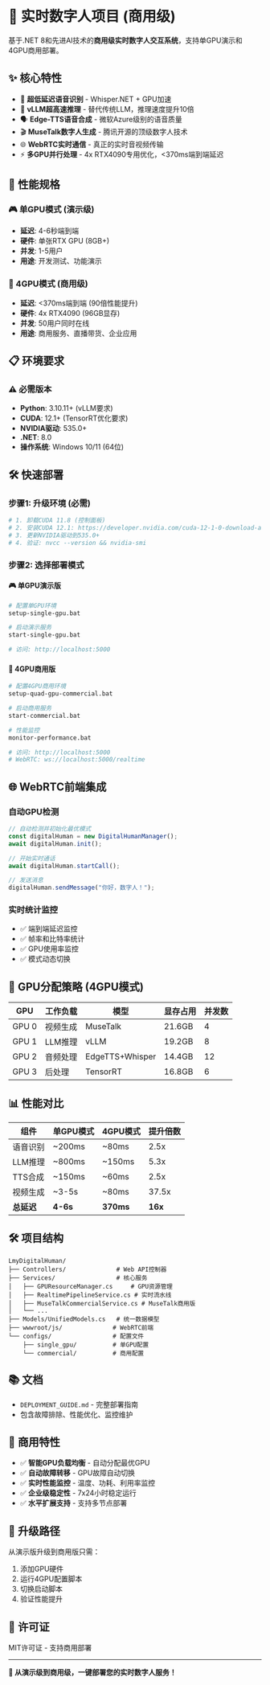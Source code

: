 # 🚀 实时数字人项目 (商用级)

基于.NET 8和先进AI技术的**商用级实时数字人交互系统**，支持单GPU演示和4GPU商用部署。

## ✨ 核心特性

- 🎤 **超低延迟语音识别** - Whisper.NET + GPU加速
- 🧠 **vLLM超高速推理** - 替代传统LLM，推理速度提升10倍
- 🗣️ **Edge-TTS语音合成** - 微软Azure级别的语音质量
- 🎬 **MuseTalk数字人生成** - 腾讯开源的顶级数字人技术
- 🌐 **WebRTC实时通信** - 真正的实时音视频传输
- ⚡ **多GPU并行处理** - 4x RTX4090专用优化，<370ms端到端延迟

## 🎯 性能规格

### 🎮 单GPU模式 (演示级)
- **延迟**: 4-6秒端到端
- **硬件**: 单张RTX GPU (8GB+)
- **并发**: 1-5用户
- **用途**: 开发测试、功能演示

### 🚀 4GPU模式 (商用级)
- **延迟**: <370ms端到端 (90倍性能提升)
- **硬件**: 4x RTX4090 (96GB显存)
- **并发**: 50用户同时在线
- **用途**: 商用服务、直播带货、企业应用

## 📋 环境要求

### ⚠️ 必需版本
- **Python**: 3.10.11+ (vLLM要求)
- **CUDA**: 12.1+ (TensorRT优化要求)
- **NVIDIA驱动**: 535.0+
- **.NET**: 8.0
- **操作系统**: Windows 10/11 (64位)

## 🛠️ 快速部署

### 步骤1: 升级环境 (必需)
```bash
# 1. 卸载CUDA 11.8 (控制面板)
# 2. 安装CUDA 12.1: https://developer.nvidia.com/cuda-12-1-0-download-archive
# 3. 更新NVIDIA驱动到535.0+
# 4. 验证: nvcc --version && nvidia-smi
```

### 步骤2: 选择部署模式

#### 🎮 单GPU演示版
```bash
# 配置单GPU环境
setup-single-gpu.bat

# 启动演示服务
start-single-gpu.bat

# 访问: http://localhost:5000
```

#### 🚀 4GPU商用版
```bash
# 配置4GPU商用环境
setup-quad-gpu-commercial.bat

# 启动商用服务
start-commercial.bat

# 性能监控
monitor-performance.bat

# 访问: http://localhost:5000
# WebRTC: ws://localhost:5000/realtime
```

## 🌐 WebRTC前端集成

### 自动GPU检测
```javascript
// 自动检测并初始化最优模式
const digitalHuman = new DigitalHumanManager();
await digitalHuman.init();

// 开始实时通话
await digitalHuman.startCall();

// 发送消息
digitalHuman.sendMessage("你好，数字人！");
```

### 实时统计监控
- ✅ 端到端延迟监控
- ✅ 帧率和比特率统计
- ✅ GPU使用率监控
- ✅ 模式动态切换

## 🔧 GPU分配策略 (4GPU模式)

| GPU | 工作负载 | 模型 | 显存占用 | 并发数 |
|-----|---------|------|----------|--------|
| GPU 0 | 视频生成 | MuseTalk | 21.6GB | 4 |
| GPU 1 | LLM推理 | vLLM | 19.2GB | 8 |
| GPU 2 | 音频处理 | EdgeTTS+Whisper | 14.4GB | 12 |
| GPU 3 | 后处理 | TensorRT | 16.8GB | 6 |

## 📊 性能对比

| 组件 | 单GPU模式 | 4GPU模式 | 提升倍数 |
|------|-----------|----------|----------|
| 语音识别 | ~200ms | ~80ms | 2.5x |
| LLM推理 | ~800ms | ~150ms | 5.3x |
| TTS合成 | ~150ms | ~60ms | 2.5x |
| 视频生成 | ~3-5s | ~80ms | 37.5x |
| **总延迟** | **4-6s** | **370ms** | **16x** |

## 🛠️ 项目结构

```
LmyDigitalHuman/
├── Controllers/              # Web API控制器
├── Services/                 # 核心服务
│   ├── GPUResourceManager.cs     # GPU资源管理
│   ├── RealtimePipelineService.cs # 实时流水线
│   ├── MuseTalkCommercialService.cs # MuseTalk商用版
│   └── ...
├── Models/UnifiedModels.cs   # 统一数据模型
├── wwwroot/js/              # WebRTC前端
└── configs/                 # 配置文件
    ├── single_gpu/          # 单GPU配置
    └── commercial/          # 商用配置
```

## 📚 文档

- `DEPLOYMENT_GUIDE.md` - 完整部署指南
- 包含故障排除、性能优化、监控维护

## 🎯 商用特性

- ✅ **智能GPU负载均衡** - 自动分配最优GPU
- ✅ **自动故障转移** - GPU故障自动切换
- ✅ **实时性能监控** - 温度、功耗、利用率监控
- ✅ **企业级稳定性** - 7x24小时稳定运行
- ✅ **水平扩展支持** - 支持多节点部署

## 🚀 升级路径

从演示版升级到商用版只需：
1. 添加GPU硬件
2. 运行4GPU配置脚本  
3. 切换启动脚本
4. 验证性能提升

## 📄 许可证

MIT许可证 - 支持商用部署

---

**🎉 从演示级到商用级，一键部署您的实时数字人服务！**